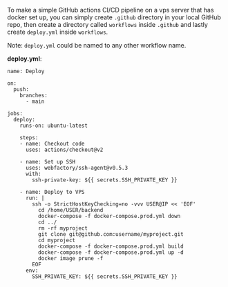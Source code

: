 
To make a simple GitHub actions CI/CD pipeline on a vps server that has docker set up, you can simply create `.github` directory in your local GitHub repo, then create a directory called `workflows` inside `.github` and lastly create `deploy.yml` inside `workflows`.

Note: `deploy.yml` could be named to any other workflow name.

**deploy.yml**:

```
name: Deploy

on:
  push:
    branches:
      - main

jobs:
  deploy:
    runs-on: ubuntu-latest

    steps:
    - name: Checkout code
      uses: actions/checkout@v2

    - name: Set up SSH
      uses: webfactory/ssh-agent@v0.5.3
      with:
        ssh-private-key: ${{ secrets.SSH_PRIVATE_KEY }}

    - name: Deploy to VPS
      run: |
        ssh -o StrictHostKeyChecking=no -vvv USER@IP << 'EOF'
          cd /home/USER/backend
          docker-compose -f docker-compose.prod.yml down
          cd ../
          rm -rf myproject
          git clone git@github.com:username/myproject.git
          cd myproject
          docker-compose -f docker-compose.prod.yml build
          docker-compose -f docker-compose.prod.yml up -d
          docker image prune -f
        EOF
      env:
        SSH_PRIVATE_KEY: ${{ secrets.SSH_PRIVATE_KEY }}
```